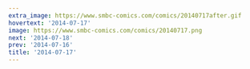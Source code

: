 ```yaml
---
extra_image: https://www.smbc-comics.com/comics/20140717after.gif
hovertext: '2014-07-17'
image: https://www.smbc-comics.com/comics/20140717.png
next: '2014-07-18'
prev: '2014-07-16'
title: '2014-07-17'
---
```

